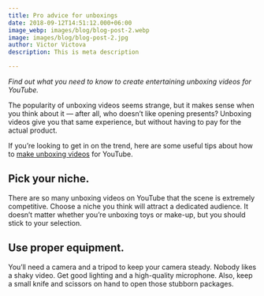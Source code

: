 ```yaml
---
title: Pro advice for unboxings
date: 2018-09-12T14:51:12.000+06:00
image_webp: images/blog/blog-post-2.webp
image: images/blog/blog-post-2.jpg
author: Victor Victova
description: This is meta description

---
```

_Find out what you need to know to create entertaining unboxing videos for YouTube._

The popularity of unboxing videos seems strange, but it makes sense when you think about it — after all, who doesn’t like opening presents? Unboxing videos give you that same experience, but without having to pay for the actual product.

If you’re looking to get in on the trend, here are some useful tips about how to [make unboxing videos](https://www.adobe.com/creativecloud/video.html) for YouTube.

## Pick your niche.

There are so many unboxing videos on YouTube that the scene is extremely competitive. Choose a niche you think will attract a dedicated audience. It doesn’t matter whether you’re unboxing toys or make-up, but you should stick to your selection.

## Use proper equipment.

You’ll need a camera and a tripod to keep your camera steady. Nobody likes a shaky video. Get good lighting and a high-quality microphone. Also, keep a small knife and scissors on hand to open those stubborn packages.